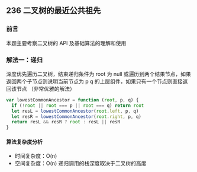 ## 236 二叉树的最近公共祖先

### 前言

本题主要考察二叉树的 API 及基础算法的理解和使用

### 解法一：递归

深度优先遍历二叉树，结束递归条件为 root 为 null 或遍历到两个结果节点，如果返回两个子节点则说明当前节点为 p q 的上层组件，如果只有一个节点则直接返回该节点 （非常优雅的解法）

```js
var lowestCommonAncestor = function (root, p, q) {
  if (!root || root === p || root === q) return root
  let resL = lowestCommonAncestor(root.left, p, q)
  let resR = lowestCommonAncestor(root.right, p, q)
  return resL && resR ? root : resL || resR
}
```

#### 算法复杂度分析

- 时间复杂度：O(n)
- 空间复杂度：O(n) 递归调用的栈深度取决于二叉树的高度
  &nbsp;
